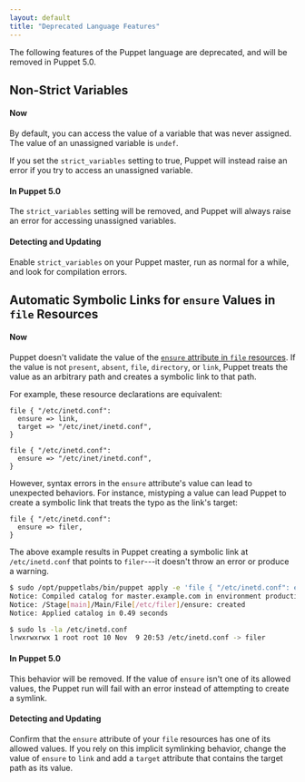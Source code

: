 ```yaml
---
layout: default
title: "Deprecated Language Features"
---
```


The following features of the Puppet language are deprecated, and will be removed in Puppet 5.0.

## Non-Strict Variables

#### Now

By default, you can access the value of a variable that was never assigned. The value of an unassigned variable is `undef`.

If you set the `strict_variables` setting to true, Puppet will instead raise an error if you try to access an unassigned variable.

#### In Puppet 5.0

The `strict_variables` setting will be removed, and Puppet will always raise an error for accessing unassigned variables.

#### Detecting and Updating

Enable `strict_variables` on your Puppet master, run as normal for a while, and look for compilation errors.

## Automatic Symbolic Links for `ensure` Values in `file` Resources

#### Now

Puppet doesn't validate the value of the [`ensure` attribute in `file` resources](/references/latest/type.html#file-attribute-ensure). If the value is not `present`, `absent`, `file`, `directory`, or `link`, Puppet treats the value as an arbitrary path and creates a symbolic link to that path.

For example, these resource declarations are equivalent:

~~~ puppet
file { "/etc/inetd.conf":
  ensure => link,
  target => "/etc/inet/inetd.conf",
}

file { "/etc/inetd.conf":
  ensure => "/etc/inet/inetd.conf",
}
~~~

However, syntax errors in the `ensure` attribute's value can lead to unexpected behaviors. For instance, mistyping a value can lead Puppet to create a symbolic link that treats the typo as the link's target:

~~~ puppet
file { "/etc/inetd.conf":
  ensure => filer,
}
~~~

The above example results in Puppet creating a symbolic link at `/etc/inetd.conf` that points to `filer`---it doesn't throw an error or produce a warning.

~~~ bash
$ sudo /opt/puppetlabs/bin/puppet apply -e 'file { "/etc/inetd.conf": ensure => filer}'
Notice: Compiled catalog for master.example.com in environment production in 1.18 seconds
Notice: /Stage[main]/Main/File[/etc/filer]/ensure: created
Notice: Applied catalog in 0.49 seconds

$ sudo ls -la /etc/inetd.conf
lrwxrwxrwx 1 root root 10 Nov  9 20:53 /etc/inetd.conf -> filer
~~~

#### In Puppet 5.0

This behavior will be removed. If the value of `ensure` isn't one of its allowed values, the Puppet run will fail with an error instead of attempting to create a symlink.

#### Detecting and Updating

Confirm that the `ensure` attribute of your `file` resources has one of its allowed values. If you rely on this implicit symlinking behavior, change the value of `ensure` to `link` and add a `target` attribute that contains the target path as its value.